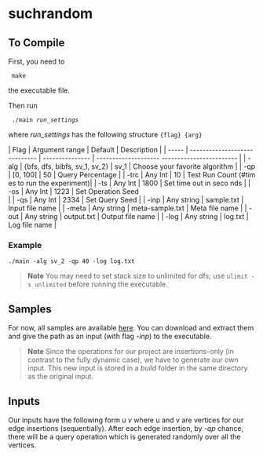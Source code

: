 # suchrandom

## To Compile

First, you need to <pre><code> make </code></pre> the executable file.

Then run <pre><code> ./main <i>run_settings</i> </code></pre>

where *run_settings* has the following structure ```{flag} {arg}```

| Flag  | Argument range                | Default         | Description
                         |
| ----- | ----------------------------- | --------------- | --------------------
------------------------ |
| -alg  | {bfs, dfs, bibfs, sv_1, sv_2} | sv_1            | Choose your favorite
 algorithm               |
| -qp   | [0, 100]                      | 50              | Query Percentage
                         |
| -trc  | Any Int                       | 10              | Test Run Count (#tim
es to run the experiment)|
| -ts   | Any Int                       | 1800            | Set time out in seco
nds                      |
| -os   | Any Int                       | 1223            | Set Operation Seed  
                         |
| -qs   | Any Int                       | 2334            | Set Query Seed
                         |
| -inp  | Any string                    | sample.txt      | Input file name
                         |
| -meta | Any string                    | meta-sample.txt | Meta file name
                         |
| -out  | Any string                    | output.txt      | Output file name
                         |
| -log  | Any string                    | log.txt         | Log file name
                         |

### Example

```./main -alg sv_2 -qp 40 -log log.txt```

> **Note**
> You may need to set stack size to unlimited for dfs; use
```ulimit -s unlimited``` before running the executable.

## Samples

For now, all samples are available [here](https://dyreach.taa.univie.ac.at/).
You can download and extract them and give the path as an input (with
 flag *-inp*) to the executable.

> **Note**
> Since the operations for our project are insertions-only (in contrast to
 the fully dynamic case), we have to generate our own input. This new input is stored
 in a *build* folder in the same directory as the original input.

## Inputs

Our inputs have the following form *u v* where u and v are vertices for our
edge insertions (sequentially). After each edge insertion, by *-qp* chance, there
will be a query operation which is generated randomly over all the vertices.
